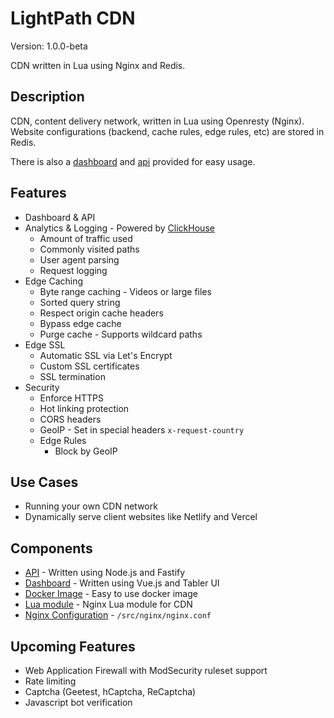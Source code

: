 # LightPath CDN
Version: 1.0.0-beta

CDN written in Lua using Nginx and Redis.

## Description
CDN, content delivery network, written in Lua using Openresty (Nginx). Website configurations (backend, cache rules, edge rules, etc) are stored in Redis.

There is also a [dashboard](./dashboard) and [api](./api) provided for easy usage.

## Features
* Dashboard & API
* Analytics & Logging  - Powered by [ClickHouse](https://clickhouse.com/)
  * Amount of traffic used
  * Commonly visited paths
  * User agent parsing
  * Request logging
* Edge Caching
  * Byte range caching  - Videos or large files
  * Sorted query string
  * Respect origin cache headers
  * Bypass edge cache
  * Purge cache - Supports wildcard paths
* Edge SSL
  * Automatic SSL via Let's Encrypt
  * Custom SSL certificates
  * SSL termination
* Security
  * Enforce HTTPS
  * Hot linking protection
  * CORS headers
  * GeoIP - Set in special headers `x-request-country`
  * Edge Rules
    * Block by GeoIP

## Use Cases
* Running your own CDN network
* Dynamically serve client websites like Netlify and Vercel

## Components
* [API](./api) - Written using Node.js and Fastify
* [Dashboard](./dashboard) - Written using Vue.js and Tabler UI
* [Docker Image](./Dockerfile) - Easy to use docker image
* [Lua module](./nginx/src) - Nginx Lua module for CDN
* [Nginx Configuration](./nginx/nginx.conf) - `/src/nginx/nginx.conf`

## Upcoming Features
* Web Application Firewall with ModSecurity ruleset support
* Rate limiting
* Captcha (Geetest, hCaptcha, ReCaptcha)
* Javascript bot verification